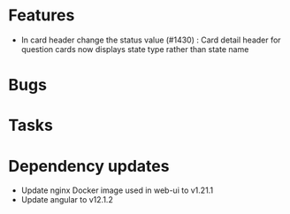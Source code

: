 <!-- Copyright (c) 2018-2021 RTE (http://www.rte-france.com)
 See AUTHORS.txt
 This document is subject to the terms of the Creative Commons Attribution 4.0 International license.
 If a copy of the license was not distributed with this
 file, You can obtain one at https://creativecommons.org/licenses/by/4.0/.
 SPDX-License-Identifier: CC-BY-4.0 -->

# Features

* In card header change the status value (#1430) : Card detail header for question cards now displays state type rather than state name

# Bugs

# Tasks

# Dependency updates

* Update nginx Docker image used in web-ui to v1.21.1
* Update angular to v12.1.2


